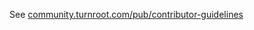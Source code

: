 See [community.turnroot.com/pub/contributor-guidelines](community.turnroot.com/pub/contributor-guidelines)
